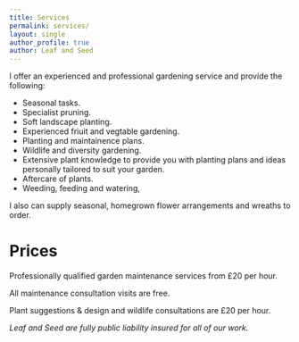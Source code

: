 ```yaml
---
title: Services
permalink: services/
layout: single
author_profile: true
author: Leaf and Seed
---
```

I offer an experienced and professional gardening service and provide the following:

  * Seasonal tasks.
  * Specialist pruning.
  * Soft landscape planting.
  * Experienced friuit and vegtable gardening.
  * Planting and maintainence plans.
  * Wildlife and diversity gardening.
  * Extensive plant knowledge to provide you with planting plans and ideas personally tailored to suit your garden.
  * Aftercare of plants.
  * Weeding, feeding and watering, 

I also can supply seasonal, homegrown flower arrangements and wreaths to order.

# Prices
Professionally qualified garden maintenance services from £20 per hour.

All maintenance consultation visits are free.

Plant suggestions & design and wildlife consultations are £20 per hour.

*Leaf and Seed are fully public liability insured for all of our work.*

